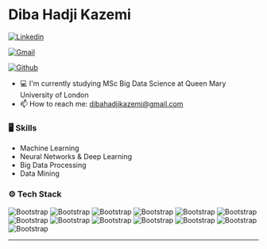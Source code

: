 # Diba Hadji Kazemi



[![Linkedin](https://img.shields.io/badge/-LinkedIn-blue?style=flat&logo=Linkedin&logoColor=white)](https://www.linkedin.com/in/diba-hadji-kazemi-653275196//)

[![Gmail](https://img.shields.io/badge/-Gmail-c14438?style=flat&logo=Gmail&logoColor=white)](mailto:dibahadjikazemi@gmail.com)

[![Github](https://img.shields.io/github/followers/dibahk?label=Follow&style=social)](https://github.com/dibahk)

- 💻  I'm currently studying MSc Big Data Science at Queen Mary University of London
- 📫 How to reach me: dibahadjikazemi@gmail.com


### 🖥 Skills

- Machine Learning
- Neural Networks & Deep Learning
- Big Data Processing
- Data Mining
### ⚙️ Tech Stack

![Bootstrap](https://img.shields.io/badge/-Python-05122A?style=flat-square&logo=Python&color=353535) ![Bootstrap](https://img.shields.io/badge/-PyTorch-05122A?style=flat-square&logo=PyTorch&color=353535) ![Bootstrap](https://img.shields.io/badge/-Scikit%20Learn-05122A?style=flat-square&logo=Scikit-Learn&color=353535) ![Bootstrap](https://img.shields.io/badge/-MySQL-05122A?style=flat-square&logo=MySQL&color=353535) ![Bootstrap](https://img.shields.io/badge/-PostgreSQL-05122A?style=flat-square&logo=PostgreSQL&color=353535) ![Bootstrap](https://img.shields.io/badge/-Pandas-05122A?style=flat-square&logo=Pandas&color=353535) ![Bootstrap](https://img.shields.io/badge/-Numpy-05122A?style=flat-square&logo=Numpy&color=353535) ![Bootstrap](https://img.shields.io/badge/-Matplotlib-05122A?style=flat-square&logo=Matplotlib&color=353535) ![Bootstrap](https://img.shields.io/badge/-Flask-05122A?style=flat-square&logo=Flask&color=353535) ![Bootstrap](https://img.shields.io/badge/-Visual%20Studio%20Code-05122A?style=flat-square&logo=Visual-Studio-Code&color=353535) ![Bootstrap](https://img.shields.io/badge/-git-05122A?style=flat-square&logo=git&color=353535) ![Bootstrap](https://img.shields.io/badge/-PySpark-05122A?style=flat-square&logo=PySpark&color=353535) ![Bootstrap](https://img.shields.io/badge/-Protege-05122A?style=flat-square&logo=Protege&color=353535)




---
